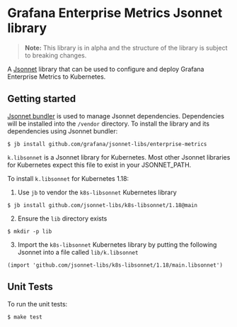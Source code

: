 # Grafana Enterprise Metrics Jsonnet library

> **Note:** This library is in alpha and the structure of the library is subject to breaking changes.

A [Jsonnet](https://jsonnet.org/) library that can be used to configure and deploy Grafana Enterprise Metrics to Kubernetes.

## Getting started

[Jsonnet bundler](https://github.com/jsonnet-bundler/jsonnet-bundler) is used to manage Jsonnet dependencies.
Dependencies will be installed into the `/vendor` directory.
To install the library and its dependencies using Jsonnet bundler:

```console
$ jb install github.com/grafana/jsonnet-libs/enterprise-metrics
```

`k.libsonnet` is a Jsonnet library for Kubernetes. Most other Jsonnet libraries for Kubernetes expect this file to exist in your JSONNET_PATH.

To install `k.libsonnet` for Kubernetes 1.18:

1. Use `jb` to vendor the `k8s-libsonnet` Kubernetes library
```console
$ jb install github.com/jsonnet-libs/k8s-libsonnet/1.18@main
```

2. Ensure the `lib` directory exists
```console
$ mkdir -p lib
```

3. Import the `k8s-libsonnet` Kubernetes library by putting the following Jsonnet into a file called `lib/k.libsonnet`
```jsonnet
(import 'github.com/jsonnet-libs/k8s-libsonnet/1.18/main.libsonnet')
```

## Unit Tests

To run the unit tests:

```console
$ make test
```

